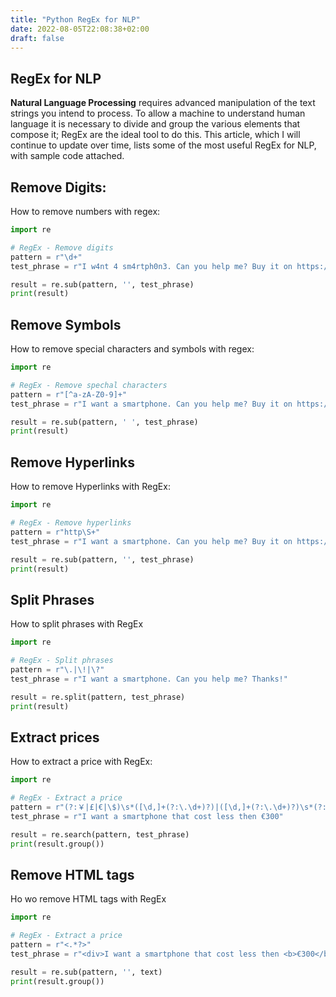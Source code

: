 ```yaml
---
title: "Python RegEx for NLP"
date: 2022-08-05T22:08:38+02:00
draft: false
---
```


## RegEx for NLP

**Natural Language Processing** requires advanced manipulation of the text strings you intend to process. To allow a machine to understand human language it is necessary to divide and group the various elements that compose it; RegEx are the ideal tool to do this. This article, which I will continue to update over time, lists some of the most useful RegEx for NLP, with sample code attached.

## Remove Digits:
How to remove numbers with regex:
```python
import re

# RegEx - Remove digits
pattern = r"\d+"
test_phrase = r"I w4nt 4 sm4rtph0n3. Can you help me? Buy it on https://amazon.com"

result = re.sub(pattern, '', test_phrase)
print(result)
```

## Remove  Symbols
How to remove special characters and symbols with regex:
```python
import re

# RegEx - Remove spechal characters
pattern = r"[^a-zA-Z0-9]+"
test_phrase = r"I want a smartphone. Can you help me? Buy it on https://amazon.com"

result = re.sub(pattern, ' ', test_phrase)
print(result)
```

## Remove Hyperlinks
How to remove Hyperlinks with RegEx:
```python
import re

# RegEx - Remove hyperlinks
pattern = r"http\S+"
test_phrase = r"I want a smartphone. Can you help me? Buy it on https://amazon.com"

result = re.sub(pattern, '', test_phrase)
print(result)
```

## Split Phrases
How to split phrases with RegEx
```python
import re

# RegEx - Split phrases
pattern = r"\.|\!|\?"
test_phrase = r"I want a smartphone. Can you help me? Thanks!"

result = re.split(pattern, test_phrase)
print(result)
```


## Extract prices
How to extract a price with RegEx:
```python
import re

# RegEx - Extract a price
pattern = r"(?:￥|£|€|\$)\s*([\d,]+(?:\.\d+)?)|([\d,]+(?:\.\d+)?)\s*(?:￥|£|€|\$)"
test_phrase = r"I want a smartphone that cost less then €300"

result = re.search(pattern, test_phrase)
print(result.group())
```


## Remove HTML tags
Ho wo remove HTML tags with RegEx
```python
import re

# RegEx - Extract a price
pattern = r"<.*?>"
test_phrase = r"<div>I want a smartphone that cost less then <b>€300</b></div>"

result = re.sub(pattern, '', text)
print(result.group())
```